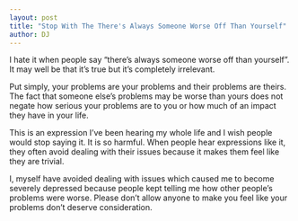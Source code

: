 ```yaml
---
layout: post
title: "Stop With The There's Always Someone Worse Off Than Yourself"
author: DJ
---
```


I hate it when people say “there’s always someone worse off than yourself”. It may well be that it’s true but it’s completely irrelevant.

Put simply, your problems are your problems and their problems are theirs. The fact that someone else’s problems may be worse than yours does not negate how serious your problems are to you or how much of an impact they have in your life.

This is an expression I’ve been hearing my whole life and I wish people would stop saying it. It is so harmful. When people hear expressions like it, they often avoid dealing with their issues because it makes them feel like they are trivial.

I, myself have avoided dealing with issues which caused me to become severely depressed because people kept telling me how other people’s problems were worse. Please don’t allow anyone to make you feel like your problems don’t deserve consideration.
